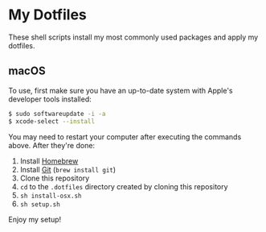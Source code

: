 # My Dotfiles

These shell scripts install my most commonly used packages and apply my
dotfiles.

## macOS

To use, first make sure you have an up-to-date system with Apple's developer tools installed:

```sh
$ sudo softwareupdate -i -a
$ xcode-select --install
```

You may need to restart your computer after executing the commands above. After they're done:

1. Install [Homebrew](http://brew.sh/)
2. Install [Git](http://git-scm.com/) (`brew install git`)
3. Clone this repository
4. `cd` to the `.dotfiles` directory created by cloning this repository
5. `sh install-osx.sh`
6. `sh setup.sh`

Enjoy my setup!
